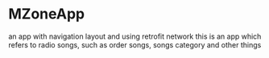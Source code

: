 # MZoneApp
an app with navigation layout and using retrofit network
this is an app which refers to radio songs, such as order songs, songs category and other things 
